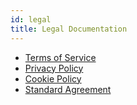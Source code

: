```yaml
---
id: legal
title: Legal Documentation
---
```


- [Terms of Service](/legal/terms-of-service)
- [Privacy Policy](/legal/privacy-policy)
- [Cookie Policy](/legal/cookie-policy)
- [Standard Agreement](/legal/standard-agreement)
